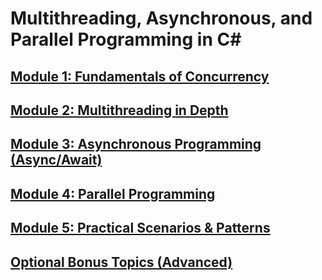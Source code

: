 # Multithreading, Asynchronous, and Parallel Programming in C#

## [Module 1: Fundamentals of Concurrency](docs/MODULE-1.md)

## [Module 2: Multithreading in Depth](docs/MODULE-2.md)

## [Module 3: Asynchronous Programming (Async/Await)](docs/MODULE-3.md)

## [Module 4: Parallel Programming](docs/MODULE-4.md)

## [Module 5: Practical Scenarios & Patterns](docs/MODULE-5.md)

## [Optional Bonus Topics (Advanced)](docs/MODULE-6.md)

